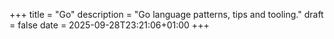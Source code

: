 +++
title = "Go"
description = "Go language patterns, tips and tooling."
draft = false
date = 2025-09-28T23:21:06+01:00
+++